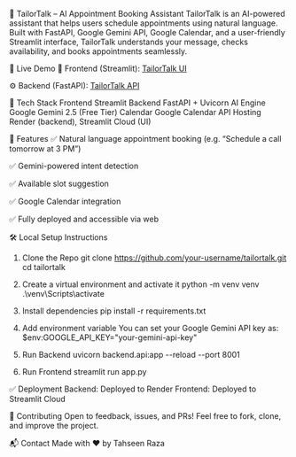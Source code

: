 📅 TailorTalk – AI Appointment Booking Assistant
TailorTalk is an AI-powered assistant that helps users schedule appointments using natural language. 
Built with FastAPI, Google Gemini API, Google Calendar, and a user-friendly Streamlit interface, 
TailorTalk understands your message, checks availability, and books appointments seamlessly.

🔗 Live Demo
🚀 Frontend (Streamlit): [TailorTalk UI](https://ai-news-platform-ulc8rmqwtyd7pzs8hwra5z.streamlit.app/)

⚙️ Backend (FastAPI): [TailorTalk API](https://tailortalk-agent.onrender.com)

🔧 Tech Stack
Frontend	Streamlit
Backend	FastAPI + Uvicorn
AI Engine	Google Gemini 2.5 (Free Tier)
Calendar	Google Calendar API
Hosting	Render (backend), Streamlit Cloud (UI)

🚀 Features
✅ Natural language appointment booking (e.g. “Schedule a call tomorrow at 3 PM”)

✅ Gemini-powered intent detection

✅ Available slot suggestion

✅ Google Calendar integration

✅ Fully deployed and accessible via web

🛠️ Local Setup Instructions
1. Clone the Repo
git clone https://github.com/your-username/tailortalk.git
cd tailortalk

3. Create a virtual environment and activate it
python -m venv venv
.\venv\Scripts\activate

4. Install dependencies
pip install -r requirements.txt
5. Add environment variable
You can set your Google Gemini API key as:
$env:GOOGLE_API_KEY="your-gemini-api-key"

5. Run Backend
uvicorn backend.api:app --reload --port 8001

7. Run Frontend
streamlit run app.py

✅ Deployment
Backend: Deployed to Render
Frontend: Deployed to Streamlit Cloud

🙌 Contributing
Open to feedback, issues, and PRs!
Feel free to fork, clone, and improve the project.

📬 Contact
Made with ❤️ by Tahseen Raza

